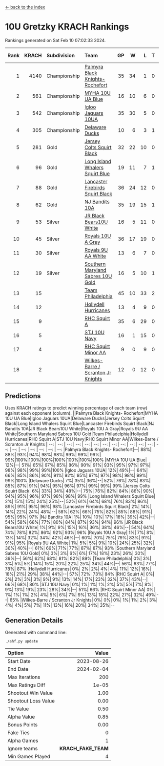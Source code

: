 [<- back to the index](readme.md)
# 10U Gretzky KRACH Rankings
Rankings generated on Sat Feb 10 07:02:33 2024.

Rank|KRACH|Subdivision|Team|GP|W|L|T|OTW|OTL|SoS|Exp Wins|Win Diff
---:|---:|:---|:---|---:|---:|---:|---:|---:|---:|---:|---:|---:
1|4140|Championship|[Palmyra Black Knights- Rochefort](https://gamesheetstats.com/seasons/3659/teams/140260/schedule)|35|34|1|0|0|1|145|34.8|-0.0
2|561|Championship|[MYHA 10U UA Blue](https://gamesheetstats.com/seasons/3659/teams/140258/schedule)|16|10|6|0|0|0|1121|10.8|-0.0
3|542|Championship|[Igloo Jaguars 10UA](https://gamesheetstats.com/seasons/3659/teams/140253/schedule)|35|30|5|0|0|1|216|30.9|0.0
4|305|Championship|[Delaware Ducks](https://gamesheetstats.com/seasons/3659/teams/140218/schedule)|10|6|3|1|0|0|1158|7.3|-0.0
5|281|Gold|[Jersey Colts Squirt Black](https://gamesheetstats.com/seasons/3659/teams/140254/schedule)|32|22|10|0|1|3|588|22.9|0.0
6|96|Gold|[Long Island Whalers Squirt Blue](https://gamesheetstats.com/seasons/3659/teams/140257/schedule)|19|11|7|1|0|0|482|12.4|0.0
7|88|Gold|[Lancaster Firebirds Squirt Black](https://gamesheetstats.com/seasons/3659/teams/140256/schedule)|36|24|12|0|2|1|511|24.9|0.0
8|62|Gold|[NJ Bandits 10A](https://gamesheetstats.com/seasons/3659/teams/140259/schedule)|35|19|15|1|0|1|140|20.4|0.0
9|53|Silver|[JR Black Bears10U White](https://gamesheetstats.com/seasons/3659/teams/140255/schedule)|16|5|11|0|1|1|901|5.9|0.0
10|45|Silver|[Royals 10U A Gray](https://gamesheetstats.com/seasons/3659/teams/140262/schedule)|36|17|19|0|2|2|443|17.9|0.0
11|30|Silver|[Royals 9U AA White](https://gamesheetstats.com/seasons/3659/teams/140225/schedule)|13|6|7|0|0|0|83|6.9|0.0
12|19|Silver|[Southern Maryland Sabres 10U Gold](https://gamesheetstats.com/seasons/3659/teams/140263/schedule)|16|5|10|1|2|0|86|6.4|0.0
13|15||[Team Philadelphia](https://gamesheetstats.com/seasons/3659/teams/140265/schedule)|45|10|33|2|0|2|668|11.9|0.0
14|12||[Hollydell Hurricanes](https://gamesheetstats.com/seasons/3659/teams/140220/schedule)|13|4|9|0|0|0|167|4.9|0.0
15|9||[RHC Squirt A](https://gamesheetstats.com/seasons/3659/teams/140261/schedule)|35|6|29|0|2|0|128|6.9|0.0
16|5||[STJ 10U Navy](https://gamesheetstats.com/seasons/3659/teams/140264/schedule)|16|1|15|0|0|0|818|1.9|0.0
17|4||[RHC Squirt Minor AA](https://gamesheetstats.com/seasons/3659/teams/140224/schedule)|9|0|9|0|0|0|244|0.9|0.0
18|2||[Wilkes-Barre / Scranton Jr Knights](https://gamesheetstats.com/seasons/3659/teams/140228/schedule)|12|0|12|0|0|0|1310|0.9|0.0

## Predictions
Uses KRACH ratings to predict winning percentage of each team (row) against each opponent (column).
||Palmyra Black Knights- Rochefort|MYHA 10U UA Blue|Igloo Jaguars 10UA|Delaware Ducks|Jersey Colts Squirt Black|Long Island Whalers Squirt Blue|Lancaster Firebirds Squirt Black|NJ Bandits 10A|JR Black Bears10U White|Royals 10U A Gray|Royals 9U AA White|Southern Maryland Sabres 10U Gold|Team Philadelphia|Hollydell Hurricanes|RHC Squirt A|STJ 10U Navy|RHC Squirt Minor AA|Wilkes-Barre / Scranton Jr Knights
| --: | --: | --: | --: | --: | --: | --: | --: | --: | --: | --: | --: | --: | --: | --: | --: | --: | --: | --: 
|Palmyra Black Knights- Rochefort|--| 88%| 88%| 93%| 94%| 98%| 98%| 99%| 99%| 99%| 99%|100%|100%|100%|100%|100%|100%|100%
|MYHA 10U UA Blue| 12%|--| 51%| 65%| 67%| 85%| 86%| 90%| 91%| 93%| 95%| 97%| 97%| 98%| 98%| 99%| 99%|100%
|Igloo Jaguars 10UA| 12%| 49%|--| 64%| 66%| 85%| 86%| 90%| 91%| 92%| 95%| 97%| 97%| 98%| 98%| 99%| 99%|100%
|Delaware Ducks|  7%| 35%| 36%|--| 52%| 76%| 78%| 83%| 85%| 87%| 91%| 94%| 95%| 96%| 97%| 99%| 99%| 99%
|Jersey Colts Squirt Black|  6%| 33%| 34%| 48%|--| 75%| 76%| 82%| 84%| 86%| 90%| 94%| 95%| 96%| 97%| 98%| 98%| 99%
|Long Island Whalers Squirt Blue|  2%| 15%| 15%| 24%| 25%|--| 52%| 61%| 64%| 68%| 76%| 83%| 86%| 89%| 91%| 95%| 96%| 98%
|Lancaster Firebirds Squirt Black|  2%| 14%| 14%| 22%| 24%| 48%|--| 58%| 62%| 66%| 75%| 82%| 85%| 88%| 91%| 95%| 95%| 97%
|NJ Bandits 10A|  1%| 10%| 10%| 17%| 18%| 39%| 42%|--| 54%| 58%| 68%| 77%| 80%| 84%| 87%| 93%| 94%| 96%
|JR Black Bears10U White|  1%|  9%|  9%| 15%| 16%| 36%| 38%| 46%|--| 54%| 64%| 74%| 78%| 82%| 86%| 92%| 93%| 96%
|Royals 10U A Gray|  1%|  7%|  8%| 13%| 14%| 32%| 34%| 42%| 46%|--| 60%| 70%| 75%| 79%| 83%| 91%| 91%| 95%
|Royals 9U AA White|  1%|  5%|  5%|  9%| 10%| 24%| 25%| 32%| 36%| 40%|--| 61%| 66%| 71%| 77%| 87%| 87%| 93%
|Southern Maryland Sabres 10U Gold|  0%|  3%|  3%|  6%|  6%| 17%| 18%| 23%| 26%| 30%| 39%|--| 56%| 62%| 68%| 81%| 82%| 89%
|Team Philadelphia|  0%|  3%|  3%|  5%|  5%| 14%| 15%| 20%| 22%| 25%| 34%| 44%|--| 56%| 63%| 77%| 78%| 87%
|Hollydell Hurricanes|  0%|  2%|  2%|  4%|  4%| 11%| 12%| 16%| 18%| 21%| 29%| 38%| 44%|--| 57%| 72%| 73%| 84%
|RHC Squirt A|  0%|  2%|  2%|  3%|  3%|  9%|  9%| 13%| 14%| 17%| 23%| 32%| 37%| 43%|--| 66%| 68%| 80%
|STJ 10U Navy|  0%|  1%|  1%|  1%|  2%|  5%|  5%|  7%|  8%|  9%| 13%| 19%| 23%| 28%| 34%|--| 51%| 66%
|RHC Squirt Minor AA|  0%|  1%|  1%|  1%|  2%|  4%|  5%|  6%|  7%|  9%| 13%| 18%| 22%| 27%| 32%| 49%|--| 65%
|Wilkes-Barre / Scranton Jr Knights|  0%|  0%|  0%|  1%|  1%|  2%|  3%|  4%|  4%|  5%|  7%| 11%| 13%| 16%| 20%| 34%| 35%|--

## Generation Details

Generated with command line:
```
./ahf.py update
```

| Option | Value |
| :----- | ----: |
| Start Date | 2023-08-26 |
| End Date | 2024-02-04 |
| Max Iterations | 200 |
| Max Ratings Diff | 1e-05 |
| Shootout Win Value | 1.00 |
| Shootout Loss Value | 0.00 |
| Tie Value | 0.50 |
| Alpha Value | 0.85 |
| Bonus Points | 0.00 |
| Fake Ties | 0 |
| Alpha Games | 1 |
| Ignore teams | __KRACH_FAKE_TEAM__ |
| Min Games Played | 4 |

